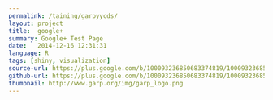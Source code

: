 ```yaml
---
permalink: /taining/garpyycds/
layout: project
title:  google+
summary: Google+ Test Page
date:   2014-12-16 12:31:31
language: R
tags: [shiny, visualization]
source-url: https://plus.google.com/b/100093236850683374819/100093236850683374819/posts
github-url: https://plus.google.com/b/100093236850683374819/100093236850683374819/posts
thumbnail: http://www.garp.org/img/garp_logo.png
---
```

